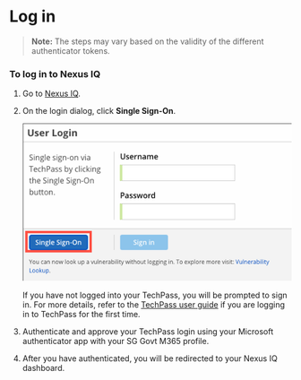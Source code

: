 # Log in

>**Note:** The steps may vary based on the validity of the different authenticator tokens.  


### To log in to Nexus IQ
 
1. Go to [Nexus IQ](https://nexus-iq.ship.gov.sg/).
1. On the login dialog, click **Single Sign-On**.  
    
    ![Nexus IQ](./images/nexus-iq-tp.png)
    
    If you have not logged into your TechPass, you will be prompted to sign in. For more details, refer to the [TechPass user guide](https://docs.developer.tech.gov.sg/docs/techpass-user-guide/#/) if you are logging in to TechPass for the first time.
    
1. Authenticate and approve your TechPass login using your Microsoft authenticator app with your SG Govt M365 profile. 
1. After you have authenticated, you will be redirected to your Nexus IQ dashboard.